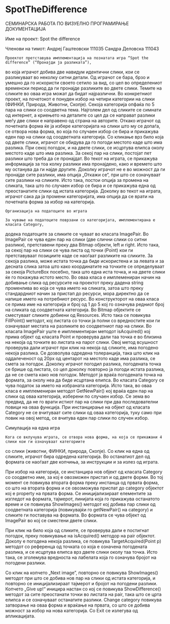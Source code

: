 SpotTheDifference
=================
СЕМИНАРСКА РАБОТА ПО ВИЗУЕЛНО ПРОГРАМИРАЊЕ
ДОКУМЕНТАЦИЈА


Име на проект: Spot the difference

Членови на тимот:
Андреј Гаштеовски 111035
Сандра Деловска 111043

  
	Проектот претставува имплементација на познатата игра “Spot the difference” (“Пронајди ја разликата”), 
  во која играчот добива две навидум идентични слики, кои се разликуваат во неколку ситни детали. 
  Од играчот се бара, брзо и умешно да го искористи своето сетило за вид, со цел во определениот временски период
  да ги пронајде разликите во двете слики.
	Темите на сликите во оваа игра можат да бидат најразлични.
  Во конкретниот проект, на почетокот е понуден избор на четири категории на слики (ФИНКИ, Природа, Животни, Скопје). 
  Секоја категорија опфаќа по 5 пара на слики со соодветна тема. Најголем дел од сликите се симнати од интернет,
  а криењето на деталите со цел да се направат разлики меѓу две слики е направено од страна на авторите.
	Откако играчот од почетната форма ќе ја избере категоријата на слики што му се допаѓа, се отвора нова форма,
  во која по случаен избор се бира и прикажува еден пар на слики од соодветната категорија. Со кликање врз било која од двете слики, играчот се обидува да го погоди местото каде што има разлика. При секој погодок, и на двете слики, се исцртува елипса околу местото каде што има разлика. За секој пар на слики, постојат пет разлики што треба да се пронајдат. Во текот на играта, се прикажува информација за тоа колку разлики има пронајдено, како и времето што му останува да ги најде другите. Доколку играчот не е во можност да ги пронајде сите разлики, има опција „Откажи се“, при што се означуваат сите разлики на сликите. Исто така, постои опција за промена на сликата, така што по случаен избор се бира и се прикажува една од преостанатите слики од истата категорија. Доколку во текот на играта, играчот сака да ја промени категоријата, има опција да се врати на почетната форма за избор на категорија.
	
	Организација на податоците во играта

	За чување на податоците поврзани со категоријата, имплементирана е класата Category, 
  додека податоците за сликите се чуваат во класата ImagePair. 
	Во ImagePair се чува еден пар на слики (две слични слики со ситни разлики), претставени преку два Bitmap објекти, 
  left и right. Исто така, за секој пар на слики се чува листа од точки (Point) кои ги претставуваат позициите 
  каде се наоѓаат разликите на сликите. За секоја разлика, може истата точка да биде искористена и за левата и 
  за десната слика затоа што како координатите на точките се определуваат за секоја PictureBox посебно, така што 
  една иста точка, и на двете слики ќе го покажува истото место. Во оваа класа е имплемениран начин на добивање 
  слика од ресурсите на проектот преку дадена string променлива во која се чува името на сликата, затоа што преку 
  стандардниот начин за пристап до ресурси, мора директно да се напише името на потребниот ресурс. 
  Во конструкторот на оваа класа се прима име на категорија и број од 1 до 5 кој го означува редниот број на 
  сликата од соодветната категорија. Во Bitmap објектите се сместуваат сликите добиени од Resources. Исто така
  се повикува FillPoint() методот, кој листата со точки ја полни со вредностите кои ги означуваат местата на
  разликите во соодветниот пар на слики.
	Во класата ImagePair уште е имплементиран методот isAcquired() кој прима објект од класата Point
  и проверува дали таа точка е во близина на некоја од точките во листата на парот слики. 
  Овој метод всушност проверува дали играчот при клик на некоја од сликите, има погодено некоја разлика.
  Се дозволува одредена толеранција, така што клик на оддалеченост од 20px од центарот на местото каде има разлика,
  се смета за погодок. Доколку играчот погодил разлика, погодената точка се брише од листата, 
  со цел доколку повторно ја погоди истата разлика, да не се смета како нов погодок. 
  Методот ја враќа погодената точка на формата, за околу неа да биде исцртана елипса.
	Во класата Category се чува податок за името на избраната категорија.
  Исто така, во оваа класа е имплемениран методот GetNewPair() кој враќа еден пар на слики од оваа категорија,
  изберени по случаен избор. Се зема во предвид, да не го врати истиот пар на слики при два последователни повици 
  на оваа функција. При инстанцирање на објект од класата Category не се вчитуваат сите слики од оваа категорија,
  туку само при повик на овој метод, се вчитува еден пар слики по случен избор.
	 

Симулација на една игра

	Кога се вклучува играта, се отвора нова форма, на која се прикажани 4 слики кои ги означуваат категориите
  со слики (животни, ФИНКИ, природа, Скопје). Со клик на една од сликите, играчот бира одредена категорија. 
  Во останатиот дел од формата се наоѓаат две копчиња, за инструкции и за излез од играта.




При избор на категорија, се инстанцира нов објект од класата Category со соодветно име, 
за кој е овозможен пристап и од двете форми. Во тој момент се повикува втората форма преку инстанца од првата форма,
со што на втората форма и се овозможува приспат до category објектот кој е property на првата форма. 
Се иницијализираат елементите за изгледот на формата, тајмерот, линијата која го прикажува останатото време
и се повикува ShowImages() методот кој добива пар слики од соодветната категорија (повикувајќи го getNewPair() 
на category) и сликите ги поставува на формата. Во формата се чува објект од ImagePair во кој се сместени двете слики.


	
При клик на било која од сликите, се проверува дали е постигнат погодок, преку повикување на isAcquired() методор на pair објектот. Доколу е погодена некоја разлика, се повикува TargetAcquired(Point p) методот со референца од точката со која е означена погодената разлика, и се исцртува елипса врз двете слики околу таа точка. Исто така, се зголемува вредноста на лабелата која го означува бројот на погодени разлики.

Со клик на копчето „Next image”, повторно се повикува ShowImages() методот при што се добива нов пар на слики од истата категорија, и повторно се иницијализираат тајмерот и бројот на погодени разлики. Копчето „Give up!“ иницира настан со кој се повикува ShowDifference() методот за сите преостанати точки во листата на pair, така што се црта елипса и се означуваат останатите разлики. Change category повикува затворање на оваа форма и враќање на првата, со што се добива можност за избор на нова категорија. Со Exit се излегува од апликацијата.
